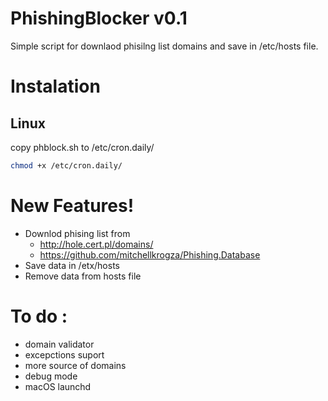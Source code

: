 # PhishingBlocker v0.1
Simple script for downlaod phisilng list domains and save in  /etc/hosts file. 

# Instalation 
## Linux 
copy phblock.sh to /etc/cron.daily/ 
```bash
chmod +x /etc/cron.daily/
```
# New Features!

  - Downlod phising list from 
    - http://hole.cert.pl/domains/
    - https://github.com/mitchellkrogza/Phishing.Database
  - Save data in  /etx/hosts  
  - Remove data from hosts file 


# To do :
  - domain  validator
  - excepctions suport 
  - more source of domains 
  - debug mode
  -  macOS launchd 
  
  
